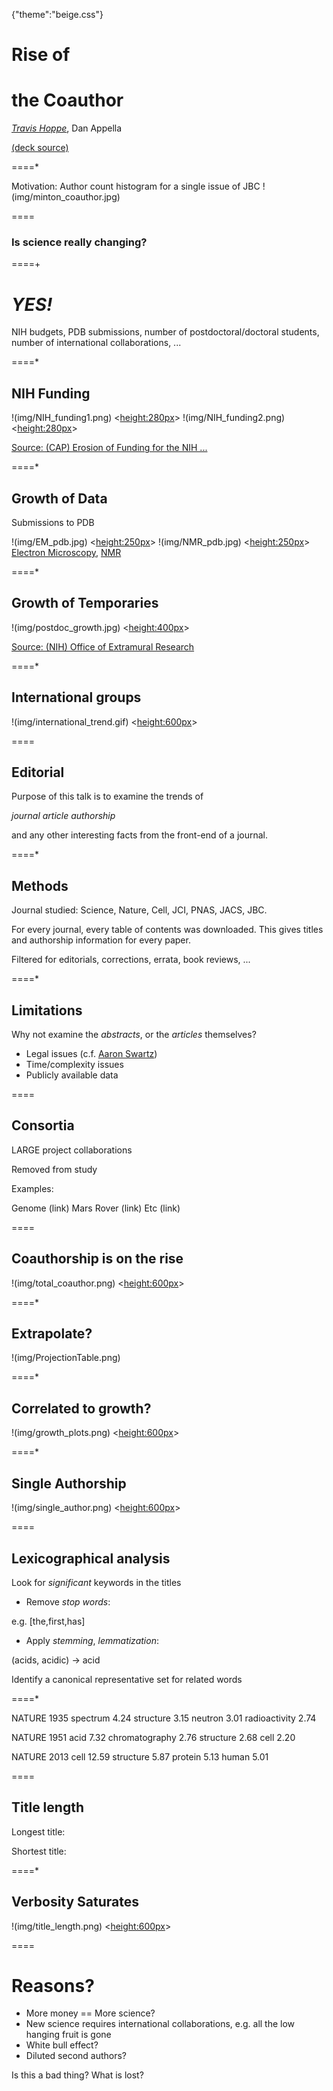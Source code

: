 {"theme":"beige.css"}

# Rise of
# the Coauthor

*[Travis Hoppe](http://thoppe.github.io/)*, Dan Appella

[(deck source)](https://github.com/thoppe/Rise-of-the-Coauthor)

====*

Motivation:
Author count histogram for a single issue of JBC
!(img/minton_coauthor.jpg)

====

### Is science really changing?

====+
<br>
# _YES!_

NIH budgets, PDB submissions,  number of postdoctoral/doctoral students, number of international collaborations, ...

====*
## NIH Funding

!(img/NIH_funding1.png) <<height:280px>>
!(img/NIH_funding2.png) <<height:280px>>

[Source: (CAP) Erosion of Funding for the NIH ...](http://www.americanprogress.org/issues/economy/report/2014/03/25/86369/erosion-of-funding-for-the-national-institutes-of-health-threatens-u-s-leadership-in-biomedical-research/)
 
====*
## Growth of Data
Submissions to PDB

!(img/EM_pdb.jpg) <<height:250px>>
!(img/NMR_pdb.jpg) <<height:250px>>
[Electron Microscopy](http://www.nature.com/nsmb/journal/v19/n12/full/nsmb.2426.html?WT.ec_id=NSMB-201212), [NMR](http://www.wwpdb.org/news/news_2013.html)

====*

## Growth of Temporaries
!(img/postdoc_growth.jpg)  <<height:400px>>

[Source: (NIH) Office of Extramural Research](http://www.americanprogress.org/issues/economy/report/2014/03/25/86369/erosion-of-funding-for-the-national-institutes-of-health-threatens-u-s-leadership-in-biomedical-research)


====*

## International groups
!(img/international_trend.gif) <<height:600px>>

====

## Editorial

Purpose of this talk is to examine the trends of 

*journal article authorship*

and any other interesting facts from the front-end of a journal.

====*

## Methods

Journal studied: Science, Nature, Cell, JCI, PNAS, JACS, JBC.

For every journal, every table of contents was downloaded. 
This gives titles and authorship information for every paper.

Filtered for editorials, corrections, errata, book reviews, ...

====*

## Limitations

Why not examine the _abstracts_, or the _articles_ themselves?

+ Legal issues (c.f. [Aaron Swartz](http://en.wikipedia.org/wiki/United_States_v._Aaron_Swartz))
+ Time/complexity issues
+ Publicly available data


====

## Consortia

LARGE project collaborations

Removed from study

Examples:

Genome (link)
Mars Rover (link)
Etc (link)

====
## Coauthorship is on the rise
!(img/total_coauthor.png) <<height:600px>>

====*
## Extrapolate?
!(img/ProjectionTable.png)

====*
## Correlated to growth?
!(img/growth_plots.png) <<height:600px>>

====*

## Single Authorship
!(img/single_author.png) <<height:600px>>

====
## Lexicographical analysis

Look for _significant_ keywords in the titles

+ Remove *stop words*:

e.g. [the,first,has]

+ Apply *stemming*, *lemmatization*:

(acids, acidic) $\rightarrow$ acid

Identify a canonical representative set for related words

====*

NATURE 1935
    spectrum        4.24
    structure       3.15
    neutron         3.01
    radioactivity   2.74

NATURE 1951
    acid            7.32
    chromatography  2.76
    structure       2.68
    cell            2.20

NATURE 2013
    cell            12.59
    structure       5.87
    protein         5.13
    human           5.01

====

## Title length

Longest title:

Shortest title:


====*

## Verbosity Saturates
!(img/title_length.png) <<height:600px>>

====
# Reasons?

+ More money == More science?
+ New science requires international collaborations, e.g. all the low hanging fruit is gone
+ White bull effect?
+ Diluted second authors?

Is this a bad thing? What is lost?










